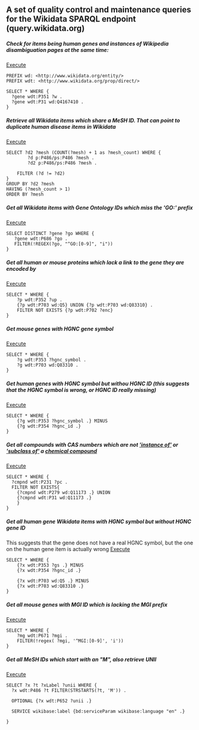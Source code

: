 ## A set of quality control and maintenance queries for the Wikidata SPARQL endpoint (query.wikidata.org)

##### Check for items being human genes and instances of Wikipedia disambiguation pages at the same time:
[Execute](http://tinyurl.com/htjmtsj)

```sparql
PREFIX wd: <http://www.wikidata.org/entity/>
PREFIX wdt: <http://www.wikidata.org/prop/direct/>

SELECT * WHERE {
  ?gene wdt:P351 ?w .
  ?gene wdt:P31 wd:Q4167410 .
}
```

##### Retrieve all Wikidata items which share a MeSH ID. That can point to duplicate human disease items in Wikidata
[Execute](http://tinyurl.com/zlhg4e9)

```sparql
SELECT ?d2 ?mesh (COUNT(?mesh) + 1 as ?mesh_count) WHERE {
        ?d p:P486/ps:P486 ?mesh .
        ?d2 p:P486/ps:P486 ?mesh .

	FILTER (?d != ?d2)
}
GROUP BY ?d2 ?mesh
HAVING (?mesh_count > 1)
ORDER BY ?mesh
```

##### Get all Wikidata items with Gene Ontology IDs which miss the 'GO:' prefix 
[Execute](http://tinyurl.com/hher4vl)

```sparql
SELECT DISTINCT ?gene ?go WHERE {
   ?gene wdt:P686 ?go .
   FILTER(!REGEX(?go, "^GO:[0-9]", "i"))
}
```

##### Get all human or mouse proteins which lack a link to the gene they are encoded by
[Execute](http://tinyurl.com/jhwgunq)

```sparql
SELECT * WHERE {
	?p wdt:P352 ?up .
	{?p wdt:P703 wd:Q5} UNION {?p wdt:P703 wd:Q83310} .
  	FILTER NOT EXISTS {?p wdt:P702 ?enc}
}
```

##### Get mouse genes with HGNC gene symbol
[Execute](http://tinyurl.com/hydt8xf)

```sparql
SELECT * WHERE {
  	?g wdt:P353 ?hgnc_symbol .
	?g wdt:P703 wd:Q83310 .   
}
```

##### Get human genes with HGNC symbol but withou HGNC ID (this suggests that the HGNC symbol is wrong, or HGNC ID really missing)
[Execute](http://tinyurl.com/j6jevyp)

```sparql
SELECT * WHERE {
  	{?g wdt:P353 ?hgnc_symbol .} MINUS
	{?g wdt:P354 ?hgnc_id .}   
}
```

##### Get all compounds with CAS numbers which are not ['instance of'](http://www.wikidata.org/entity/P31)  or ['subclass of'](http://www.wikidata.org/entity/P279) a [chemical compound](http://www.wikidata.org/entity/Q11173)
[Execute](http://tinyurl.com/jt7p2n2)

```sparql
SELECT * WHERE {
  ?cmpnd wdt:P231 ?pc .
  FILTER NOT EXISTS{
	{?cmpnd wdt:P279 wd:Q11173 .} UNION
    {?cmpnd wdt:P31 wd:Q11173 .}
    }
}
```

##### Get all human gene Wikidata items with HGNC symbol but without HGNC gene ID
This suggests that the gene does not have a real HGNC symbol, but the one on the human gene item is actually wrong
[Execute](http://tinyurl.com/zdrtyd6)

```sparql
SELECT * WHERE {
	{?x wdt:P353 ?gs .} MINUS
	{?x wdt:P354 ?hgnc_id .}
  
  	{?x wdt:P703 wd:Q5 .} MINUS  
  	{?x wdt:P703 wd:Q83310 .} 
}
```
##### Get all mouse genes with MGI ID which is lacking the MGI prefix
[Execute](http://tinyurl.com/jm737tx)

```sparql
SELECT * WHERE {
	?mg wdt:P671 ?mgi .
    FILTER(!regex( ?mgi, '^MGI:[0-9]', 'i'))
}
```

##### Get all MeSH IDs which start with an "M", also retrieve UNII
[Execute](http://tinyurl.com/j9at6ht)
```sparql
SELECT ?x ?t ?xLabel ?unii WHERE {
  ?x wdt:P486 ?t FILTER(STRSTARTS(?t, 'M')) .
  
  OPTIONAL {?x wdt:P652 ?unii .}
     
  SERVICE wikibase:label {bd:serviceParam wikibase:language "en" .}

}
```
